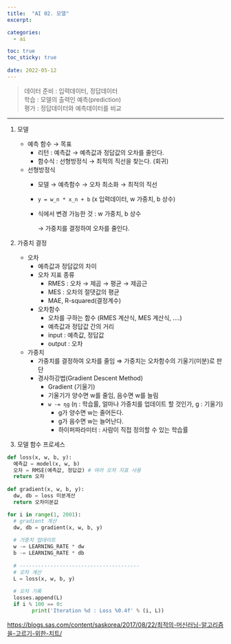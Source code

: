 ```yaml
---
title:  "AI 02. 모델"
excerpt:

categories:
  - ai

toc: true
toc_sticky: true
 
date: 2022-05-12
---
```


> 데이터 준비 : 입력데이터, 정답데이터                             
> 학습 : 모델의 출력인 예측(prediction)      
> 평가 : 정답데이터와 예측데이터를 비교  
---

1. 모델
    - 예측 함수 → 목표
        - 리턴 : 예측값 → 예측값과 정답값의 오차를 줄인다.
        - 함수식 : 선형방정식 → 최적의 직선을 찾는다. (회귀)
    - 선형방정식
        - 모델 → 예측함수 → 오차 최소화 → 최적의 직선
        - `y = w_n * x_n + b` (x 입력데이터, w 가중치, b 상수)
        - 식에서 변경 가능한 것 : w 가중치, b 상수
            
            → 가중치를 결정하여 오차를 줄인다.
            
2. 가중치 결정
    - 오차
        - 예측값과 정답값의 차이
        - 오차 지표 종류
            - RMES : 오차 → 제곱 → 평균 → 제곱근
            - MES : 오차의 절댓값의 평균
            - MAE, R-squared(결정계수)
        - 오차함수
            - 오차를 구하는 함수 (RMES 계산식, MES 계산식, ....)
            - 예측값과 정답값 간의 거리
            - input : 예측값, 정답값
            - output : 오차
    - 가중치
        - 가중치를 결정하여 오차를 줄임 ⇒ 가중치는 오차함수의 기울기(미분)로 판단
        - 경사하강법(Gradient Descent Method)
            - Gradient (기울기)
            - 기울기가 양수면 w를 줄임, 음수면 w를 늘림
            - `w -= ηg`  (η : 학습률, 얼마나 가중치를 업데이트 할 것인가, g : 기울기)
                - g가 양수면 w는 줄어든다.
                - g가 음수면 w는 늘어난다.
                - 하이퍼파라미터 : 사람이 직접 정의할 수 있는 학습률
3. 모델 함수 프로세스

```python
def loss(x, w, b, y):
  예측값 = model(x, w, b)
  오차 = RMSE(예측값, 정답값) # 여러 오차 지표 사용
  return 오차
		
def gradient(x, w, b, y):
  dw, db = loss 미분계산
  return 오차미분값

for i in range(1, 2001):
  # gradient 계산
  dw, db = gradient(x, w, b, y)
  
  # 가중치 업데이트 
  w -= LEARNING_RATE * dw
  b -= LEARNING_RATE * db
	
  # ---------------------------------------
  # 오차 계산 
  L = loss(x, w, b, y)
	
  # 오차 기록
  losses.append(L)
  if i % 100 == 0:
        print('Iteration %d : Loss %0.4f' % (i, L))
```

https://blogs.sas.com/content/saskorea/2017/08/22/최적의-머신러닝-알고리즘을-고르기-위한-치트/

